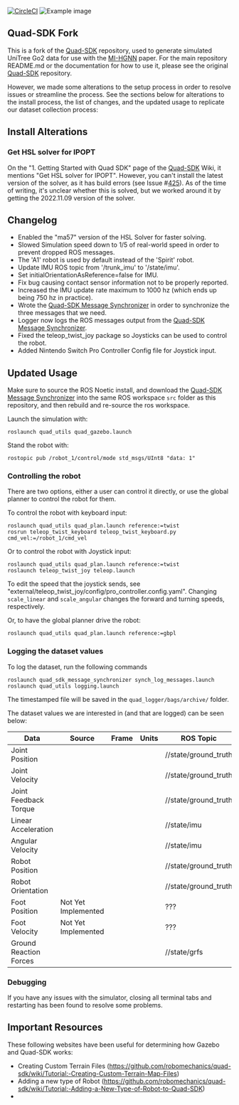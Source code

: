 [![CircleCI](https://circleci.com/gh/robomechanics/quad-sdk/tree/main.svg?style=shield)](https://circleci.com/gh/robomechanics/quad-sdk/tree/main)
![Example image](doc/quad_sdk_promo.png)

## Quad-SDK Fork

This is a fork of the [Quad-SDK](https://github.com/robomechanics/quad-sdk) repository, used to generate simulated UniTree Go2 data for use with the [MI-HGNN](https://github.com/lunarlab-gatech/Morphology-Informed-HGNN) paper. For the main repository README.md or the documentation for how to use it, please see the original [Quad-SDK](https://github.com/robomechanics/quad-sdk) repository.

However, we made some alterations to the setup process in order to resolve issues or streamline the process. See the sections below for alterations to the install process, the list of changes, and the updated usage to replicate our dataset collection process:

## Install Alterations

### Get HSL solver for IPOPT

On the "1. Getting Started with Quad SDK" page of the [Quad-SDK](https://github.com/robomechanics/quad-sdk) Wiki, it mentions "Get HSL solver for IPOPT". However, you can't install the latest version of the solver, as it has build errors (see Issue #[425](https://github.com/robomechanics/quad-sdk/issues/425)). As of the time of writing, it's unclear whether this is solved, but we worked around it by getting the 2022.11.09 version of the solver.

## Changelog
- Enabled the "ma57" version of the HSL Solver for faster solving.
- Slowed Simulation speed down to 1/5 of real-world speed in order to prevent dropped ROS messages.
- The 'A1' robot is used by default instead of the 'Spirit' robot.
- Update IMU ROS topic from '<robot>/trunk_imu' to '<robot>/state/imu'.
- Set initialOrientationAsReference=false for IMU.
- Fix bug causing contact sensor information not to be properly reported.
- Increased the IMU update rate maximum to 1000 hz (which ends up being 750 hz in practice).
- Wrote the [Quad-SDK Message Synchronizer](https://github.com/lunarlab-gatech/quad_sdk_message_synchronizer) in order to synchronize the three messages that we need.
- Logger now logs the ROS messages output from the [Quad-SDK Message Synchronizer](https://github.com/lunarlab-gatech/quad_sdk_message_synchronizer).
- Fixed the teleop_twist_joy package so Joysticks can be used to control the robot.
- Added Nintendo Switch Pro Controller Config file for Joystick input.

## Updated Usage
Make sure to source the ROS Noetic install, and download the [Quad-SDK Message Synchronizer](https://github.com/lunarlab-gatech/quad_sdk_message_synchronizer) into the same ROS workspace `src` folder as this repository, and then rebuild and re-source the ros workspace.

Launch the simulation with:
```
roslaunch quad_utils quad_gazebo.launch
```

Stand the robot with:
```
rostopic pub /robot_1/control/mode std_msgs/UInt8 "data: 1"
```

### Controlling the robot

There are two options, either a user can control it directly, or use the global planner to control the robot for them.

To control the robot with keyboard input:
```
roslaunch quad_utils quad_plan.launch reference:=twist
rosrun teleop_twist_keyboard teleop_twist_keyboard.py cmd_vel:=/robot_1/cmd_vel
```

Or to control the robot with Joystick input:
```
roslaunch quad_utils quad_plan.launch reference:=twist
roslaunch teleop_twist_joy teleop.launch
```
To edit the speed that the joystick sends, see "external/teleop_twist_joy/config/pro_controller.config.yaml". Changing `scale_linear` and `scale_angular` changes the forward and turning speeds, respectively.

Or, to have the global planner drive the robot:
```
roslaunch quad_utils quad_plan.launch reference:=gbpl
```

### Logging the dataset values

To log the dataset, run the following commands
```
roslaunch quad_sdk_message_synchronizer synch_log_messages.launch
roslaunch quad_utils logging.launch
```

The timestamped file will be saved in the `quad_logger/bags/archive/` folder.

The dataset values we are interested in (and that are logged) can be seen below:

| Data                     | Source  | Frame | Units      | ROS Topic                   |
| ------------------------ | ------- | ----- | ---------- | --------------------------- |
| Joint Position           |         |       |            | /<robot>/state/ground_truth |
| Joint Velocity           |         |       |            | /<robot>/state/ground_truth |
| Joint Feedback Torque    |         |       |            | /<robot>/state/ground_truth |
| Linear Acceleration      |         |       |            | /<robot>/state/imu          |
| Angular Velocity         |         |       |            | /<robot>/state/imu          |
| Robot Position           |         |       |            | /<robot>/state/ground_truth |
| Robot Orientation        |         |       |            | /<robot>/state/ground_truth |
| Foot Position            | Not Yet Implemented             |       |            | ??? |
| Foot Velocity            | Not Yet Implemented             |       |            | ??? |
| Ground Reaction Forces   |         |       |            | /<robot>/state/grfs         |

### Debugging

If you have any issues with the simulator, closing all terminal tabs and restarting has been found to resolve some problems. 

## Important Resources

These following websites have been useful for determining how Gazebo and Quad-SDK works:

- Creating Custom Terrain Files (https://github.com/robomechanics/quad-sdk/wiki/Tutorial:-Creating-Custom-Terrain-Map-Files)
- Adding a new type of Robot (https://github.com/robomechanics/quad-sdk/wiki/Tutorial:-Adding-a-New-Type-of-Robot-to-Quad-SDK)
-
